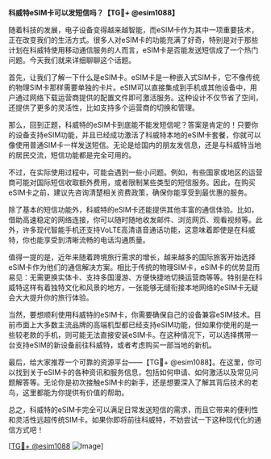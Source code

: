 **科威特eSIM卡可以发短信吗？【TG💪+ @esim1088】**

随着科技的发展，电子设备变得越来越智能，而eSIM卡作为其中一项重要技术，正在改变我们的生活方式。很多人对eSIM卡的功能充满了好奇，特别是对于那些计划在科威特使用移动通信服务的人而言，eSIM卡是否能发送短信成了一个热门问题。今天我们就来详细聊聊这个话题。

首先，让我们了解一下什么是eSIM卡。eSIM卡是一种嵌入式SIM卡，它不像传统的物理SIM卡那样需要单独的卡片。eSIM可以直接集成到手机或其他设备中，用户通过网络下载运营商提供的配置文件即可激活服务。这种设计不仅节省了空间，还提供了更多的灵活性，比如支持多个运营商的切换和管理。

那么，回到正题，科威特的eSIM卡到底能不能发短信呢？答案是肯定的！只要你的设备支持eSIM功能，并且已经成功激活了科威特本地的eSIM卡套餐，你就可以像使用普通SIM卡一样发送短信。无论是给国内的朋友发信息，还是与科威特当地的居民交流，短信功能都是完全可用的。

不过，在实际使用过程中，可能会遇到一些小问题。例如，有些国家或地区的运营商可能对国际短信收取额外费用，或者限制某些类型的短信服务。因此，在购买eSIM卡之前，建议先咨询清楚相关资费政策，确保你能享受到最优惠的服务。

除了基本的短信功能外，科威特的eSIM卡还能提供其他丰富的通信体验。比如，借助高速稳定的网络连接，你可以随时随地收发邮件、浏览网页、观看视频等。此外，许多现代智能手机还支持VoLTE高清语音通话功能，这意味着即使是在科威特，你也能享受到清晰流畅的电话沟通质量。

值得一提的是，近年来随着跨境旅行需求的增长，越来越多的国际旅客开始选择eSIM卡作为他们的通信解决方案。相比于传统的物理SIM卡，eSIM卡的优势显而易见：无需更换实体卡、支持多国漫游、方便快捷地切换运营商等等。特别是在科威特这样有着独特文化和风景的地方，一张能够无缝衔接本地网络的eSIM卡无疑会大大提升你的旅行体验。

当然，要想顺利使用科威特的eSIM卡，你需要确保自己的设备兼容eSIM技术。目前市面上大多数主流品牌的高端机型都已经支持eSIM功能，但如果你使用的是一些较老款的手机，则可能无法直接安装eSIM卡。在这种情况下，可以选择携带一台支持eSIM的新设备前往科威特，或者考虑购买一部当地的新机。

最后，给大家推荐一个可靠的资源平台——【TG💪+ @esim1088】。在这里，你可以找到关于eSIM卡的各种资讯和服务信息，包括如何申请、如何激活以及常见问题解答等。无论你是初次接触eSIM卡的新手，还是想要深入了解其背后技术的老鸟，这里都能为你提供有价值的帮助。

总之，科威特的eSIM卡完全可以满足日常发送短信的需求，而且它带来的便利性和灵活性远超传统SIM卡。如果你即将前往科威特，不妨尝试一下这种现代化的通信方式吧！

[[TG💪+ @esim1088](https://t.me/s/esim1088) ![Image](https://i.postimg.cc/4NQfJmqS/Snipaste-2025-05-13-00-14-12.png)]